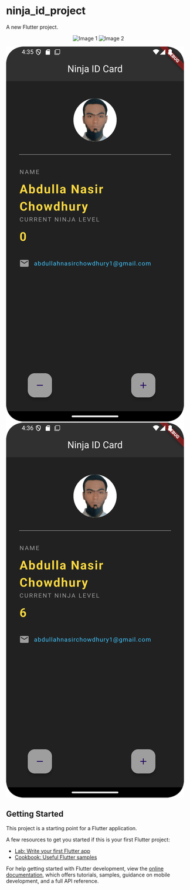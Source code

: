 # ninja_id_project

A new Flutter project.

<p align="center">
  <img src="[URL_of_image_1](https://github.com/Abdullah-Nasir-Chowdhury/ninja_id_project/blob/master/screenshot1.png?raw=true)" alt="Image 1" width="400"/>
  <img src="[URL_of_image_2](https://github.com/Abdullah-Nasir-Chowdhury/ninja_id_project/blob/master/screenshot2.png?raw=true)" alt="Image 2" width="400"/>
</p>


![image alt](https://github.com/Abdullah-Nasir-Chowdhury/ninja_id_project/blob/master/screenshot1.png?raw=true)
![image alt](https://github.com/Abdullah-Nasir-Chowdhury/ninja_id_project/blob/master/screenshot2.png?raw=true)
## Getting Started

This project is a starting point for a Flutter application.

A few resources to get you started if this is your first Flutter project:

- [Lab: Write your first Flutter app](https://docs.flutter.dev/get-started/codelab)
- [Cookbook: Useful Flutter samples](https://docs.flutter.dev/cookbook)

For help getting started with Flutter development, view the
[online documentation](https://docs.flutter.dev/), which offers tutorials,
samples, guidance on mobile development, and a full API reference.


